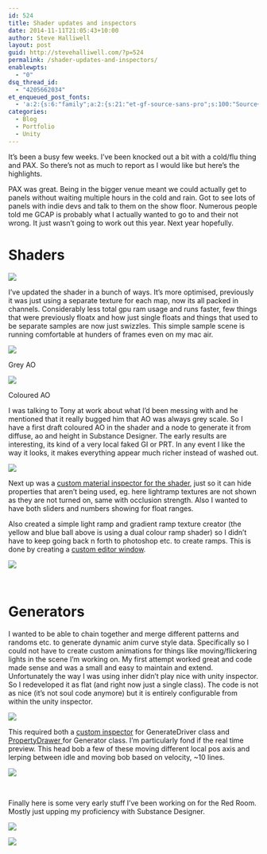 ```yaml
---
id: 524
title: Shader updates and inspectors
date: 2014-11-11T21:05:43+10:00
author: Steve Halliwell
layout: post
guid: http://stevehalliwell.com/?p=524
permalink: /shader-updates-and-inspectors/
enablewpts:
  - "0"
dsq_thread_id:
  - "4205662034"
et_enqueued_post_fonts:
  - 'a:2:{s:6:"family";a:2:{s:21:"et-gf-source-sans-pro";s:100:"Source+Sans+Pro:200,200italic,300,300italic,regular,italic,600,600italic,700,700italic,900,900italic";s:10:"et-gf-lato";s:75:"Lato:100,100italic,300,300italic,regular,italic,700,700italic,900,900italic";}s:6:"subset";a:7:{i:0;s:8:"cyrillic";i:1;s:5:"greek";i:2;s:10:"vietnamese";i:3;s:5:"latin";i:4;s:9:"greek-ext";i:5;s:9:"latin-ext";i:6;s:12:"cyrillic-ext";}}'
categories:
  - Blog
  - Portfolio
  - Unity
---
```

It&#8217;s been a busy few weeks. I&#8217;ve been knocked out a bit with a cold/flu thing and PAX. So there&#8217;s not as much to report as I would like but here&#8217;s the highlights.

PAX was great. Being in the bigger venue meant we could actually get to panels without waiting multiple hours in the cold and rain. Got to see lots of panels with indie devs and talk to them on the show floor. Numerous people told me GCAP is probably what I actually wanted to go to and their not wrong. It just wasn&#8217;t going to work out this year. Next year hopefully.

# Shaders

![](/assets/images/2014/11/updated-substances-and-all-the-maps-shader.jpg)

I&#8217;ve updated the shader in a bunch of ways. It&#8217;s more optimised, previously it was just using a separate texture for each map, now its all packed in channels. Considerably less total gpu ram usage and runs faster, few things that were previously floatx and how just single floats and things that used to be separate samples are now just swizzles. This simple sample scene is running comfortable at hunders of frames even on my mac air.

![](/assets/images/2014/11/ao-sample-grey-scale.jpg)

Grey AO

![](/assets/images/2014/11/ao-sample-colour.jpg)

Coloured AO

I was talking to Tony at work about what I&#8217;d been messing with and he mentioned that it really bugged him that AO was always grey scale. So I have a first draft coloured AO in the shader and a node to generate it from diffuse, ao and height in Substance Designer. The early results are interesting, its kind of a very local faked GI or PRT. In any event I like the way it looks, it makes everything appear much richer instead of washed out.

![](/assets/images/2014/11/custom-material-inspector.jpg)

Next up was a <a href="http://docs.unity3d.com/Manual/SL-CustomMaterialEditors.html" target="_blank">custom material inspector for the shader</a>, just so it can hide properties that aren&#8217;t being used, eg. here lightramp textures are not shown as they are not turned on, same with occlusion strength. Also I wanted to have both sliders and numbers showing for float ranges.

Also created a simple light ramp and gradient ramp texture creator (the yellow and blue ball above is using a dual colour ramp shader) so I didn&#8217;t have to keep going back n forth to photoshop etc. to create ramps. This is done by creating a <a href="http://docs.unity3d.com/Manual/editor-EditorWindows.html" target="_blank">custom editor window</a>.

![](/assets/images/2014/11/texture-ramp-creator.jpg)

&nbsp;

# Generators

I wanted to be able to chain together and merge different patterns and randoms etc. to generate dynamic anim curve style data. Specifically so I could not have to create custom animations for things like moving/flickering lights in the scene I&#8217;m working on. My first attempt worked great and code made sense and was a small and easy to maintain and extend. Unfortunately the way I was using inher didn&#8217;t play nice with unity inspector. So I redeveloped it as flat (and right now just a single class). The code is not as nice (it&#8217;s not soul code anymore) but it is entirely configurable from within the unity inspector.

![](/assets/images/2014/11/custom-generator-inspector.jpg)

This required both a <a href="http://unity3d.com/learn/tutorials/modules/intermediate/editor/building-custom-inspector" target="_blank">custom inspector</a> for GenerateDriver class and <a href="http://docs.unity3d.com/Manual/editor-PropertyDrawers.html" target="_blank">PropertyDrawer </a>for Generator class. I&#8217;m particularly fond if the real time preview. This head bob a few of these moving different local pos axis and lerping between idle and moving bob based on velocity, ~10 lines.

![](/assets/images/2014/11/headbob_generator.gif)

&nbsp;

Finally here is some very early stuff I&#8217;ve been working on for the Red Room. Mostly just upping my proficiency with Substance Designer.

![](/assets/images/2014/11/redroomwall_preview.jpg)

![](/assets/images/2014/11/redroomfloor_preview.jpg)

&nbsp;